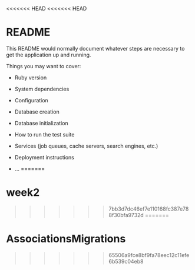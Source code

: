 <<<<<<< HEAD
<<<<<<< HEAD
# README

This README would normally document whatever steps are necessary to get the
application up and running.

Things you may want to cover:

* Ruby version

* System dependencies

* Configuration

* Database creation

* Database initialization

* How to run the test suite

* Services (job queues, cache servers, search engines, etc.)

* Deployment instructions

* ...
=======
# week2
>>>>>>> 7bb3d7dc46ef7e110168fc387e788f30bfa9732d
=======
# AssociationsMigrations
>>>>>>> 65506a9fce8bf9fa78eec12c11efe6b539c04eb8
